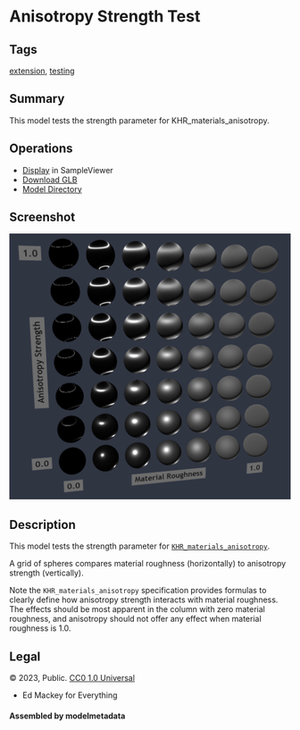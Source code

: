# Anisotropy Strength Test

## Tags

[extension](../../Models-extension.md), [testing](../../Models-testing.md)

## Summary

This model tests the strength parameter for KHR_materials_anisotropy.

## Operations

* [Display](https://github.khronos.org/glTF-Sample-Viewer-Release/?model=https://raw.GithubUserContent.com/KhronosGroup/glTF-Sample-Assets/main/./Models/AnisotropyStrengthTest/glTF-Binary/AnisotropyStrengthTest.glb) in SampleViewer
* [Download GLB](https://raw.GithubUserContent.com/KhronosGroup/glTF-Sample-Assets/main/./Models/AnisotropyStrengthTest/glTF-Binary/AnisotropyStrengthTest.glb)
* [Model Directory](./)

## Screenshot

![screenshot](screenshot/screenshot-large.png)

## Description

This model tests the strength parameter for [`KHR_materials_anisotropy`](https://github.com/KhronosGroup/glTF/tree/main/extensions/2.0/Khronos/KHR_materials_anisotropy).

A grid of spheres compares material roughness (horizontally) to anisotropy strength (vertically).

Note the `KHR_materials_anisotropy` specification provides formulas to clearly define how anisotropy strength interacts with material roughness.  The effects should be most apparent in the column with zero material roughness, and anisotropy should not offer any effect when material roughness is 1.0.



## Legal

&copy; 2023, Public. [CC0 1.0 Universal](https://creativecommons.org/publicdomain/zero/1.0/legalcode)

 - Ed Mackey for Everything

#### Assembled by modelmetadata